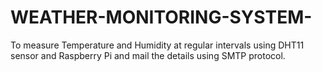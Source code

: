 # WEATHER-MONITORING-SYSTEM-
To measure Temperature and Humidity at regular intervals using DHT11 sensor and Raspberry Pi and mail the details using SMTP protocol. 
